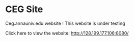 # CEG Site


Ceg.annauniv.edu website ! This website is under testing

Click here to view the website: http://128.199.177.106:8080/


